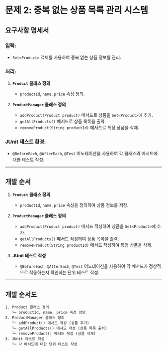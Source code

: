 # 문제 2: 중복 없는 상품 목록 관리 시스템

## 요구사항 명세서

### 입력:
- `Set<Product>` 객체를 사용하여 중복 없는 상품 정보를 관리.

### 처리:
1. **`Product` 클래스 정의**
    - `productId`, `name`, `price` 속성 정의.

2. **`ProductManager` 클래스 정의**
    - `addProduct(Product product)` 메서드로 상품을 `Set<Product>`에 추가.
    - `getAllProducts()` 메서드로 상품 목록을 출력.
    - `removeProduct(String productId)` 메서드로 특정 상품을 삭제.

### JUnit 테스트 환경:
- `@BeforeEach`, `@AfterEach`, `@Test` 어노테이션을 사용하여 각 클래스와 메서드에 대한 테스트 작성.

---

## 개발 순서

1. **`Product` 클래스 정의**
    - `productId`, `name`, `price` 속성을 정의하여 상품 정보를 저장.

2. **`ProductManager` 클래스 정의**
    - `addProduct(Product product)` 메서드 작성하여 상품을 `Set<Product>`에 추가.
    - `getAllProducts()` 메서드 작성하여 상품 목록을 출력.
    - `removeProduct(String productId)` 메서드 작성하여 특정 상품을 삭제.

3. **JUnit 테스트 작성**
    - `@BeforeEach`, `@AfterEach`, `@Test` 어노테이션을 사용하여 각 메서드가 정상적으로 작동하는지 확인하는 단위 테스트 작성.

---

## 개발 순서도

```plaintext
1. Product 클래스 정의
   └─ productId, name, price 속성 정의
2. ProductManager 클래스 정의
   └─ addProduct() 메서드 작성 (상품 추가)
   └─ getAllProducts() 메서드 작성 (상품 목록 출력)
   └─ removeProduct() 메서드 작성 (상품 삭제)
3. JUnit 테스트 작성
   └─ 각 메서드에 대한 단위 테스트 작성
